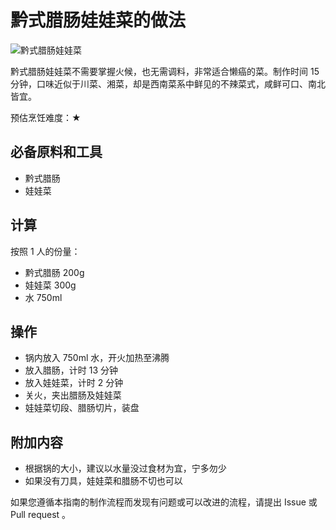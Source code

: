 # 黔式腊肠娃娃菜的做法

![黔式腊肠娃娃菜](./黔式腊肠娃娃菜.jpg)

黔式腊肠娃娃菜不需要掌握火候，也无需调料，非常适合懒癌的菜。制作时间 15 分钟，口味近似于川菜、湘菜，却是西南菜系中鲜见的不辣菜式，咸鲜可口、南北皆宜。

预估烹饪难度：★

## 必备原料和工具

- 黔式腊肠
- 娃娃菜

## 计算

按照 1 人的份量：

- 黔式腊肠 200g
- 娃娃菜 300g
- 水 750ml

## 操作

- 锅内放入 750ml 水，开火加热至沸腾
- 放入腊肠，计时 13 分钟
- 放入娃娃菜，计时 2 分钟
- 关火，夹出腊肠及娃娃菜
- 娃娃菜切段、腊肠切片，装盘

## 附加内容

- 根据锅的大小，建议以水量没过食材为宜，宁多勿少
- 如果没有刀具，娃娃菜和腊肠不切也可以

如果您遵循本指南的制作流程而发现有问题或可以改进的流程，请提出 Issue 或 Pull request 。
